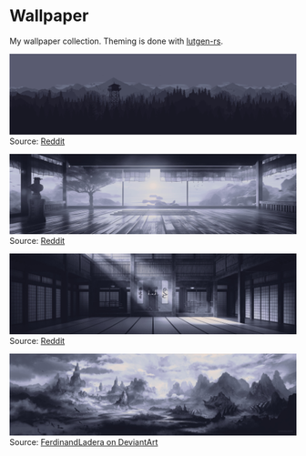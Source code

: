 # Wallpaper

My wallpaper collection. Theming is done with [lutgen-rs](https://github.com/ozwaldorf/lutgen-rs).

![Firewatch 5120x1440](./firewatch-5120x1440.jpg)  
Source: [Reddit](https://www.reddit.com/r/wallpapers/comments/huz2oz/greyscale_firewatch_5120x1440/)

![Coders Dojo I 5120x1440](./coders-dojo-i-5120x1440.jpg)  
Source: [Reddit](https://www.reddit.com/r/WidescreenWallpaper/comments/1g3jmx7/coders_dojo_7260x2160/)

![Coders Dojo II 5120x1440](./coders-dojo-ii-5120x1440.jpg)  
Source: [Reddit](https://www.reddit.com/r/WidescreenWallpaper/comments/1g3jmx7/coders_dojo_7260x2160/)

![River Mountain 5120x1440](./river-mountain-5120x1440.jpg)  
Source: [FerdinandLadera on DeviantArt](https://www.deviantart.com/ferdinandladera/art/River-Mountain-II-Panoramic-498266489)
